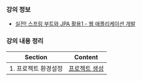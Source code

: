 ### 강의 정보
* [실전! 스프링 부트와 JPA 활용1 - 웹 애플리케이션 개발](https://www.inflearn.com/course/%EC%8A%A4%ED%94%84%EB%A7%81%EB%B6%80%ED%8A%B8-JPA-%ED%99%9C%EC%9A%A9-1)

### 강의 내용 정리

| Section      | Content                               |
|--------------|---------------------------------------|
| 1. 프로젝트 환경설정 | [프로젝트 생성](https://github.com/MoonGyu1/jpashop/blob/main/notes/Sec1.%20%ED%94%84%EB%A1%9C%EC%A0%9D%ED%8A%B8%20%ED%99%98%EA%B2%BD%EC%84%A4%EC%A0%95.md) |
